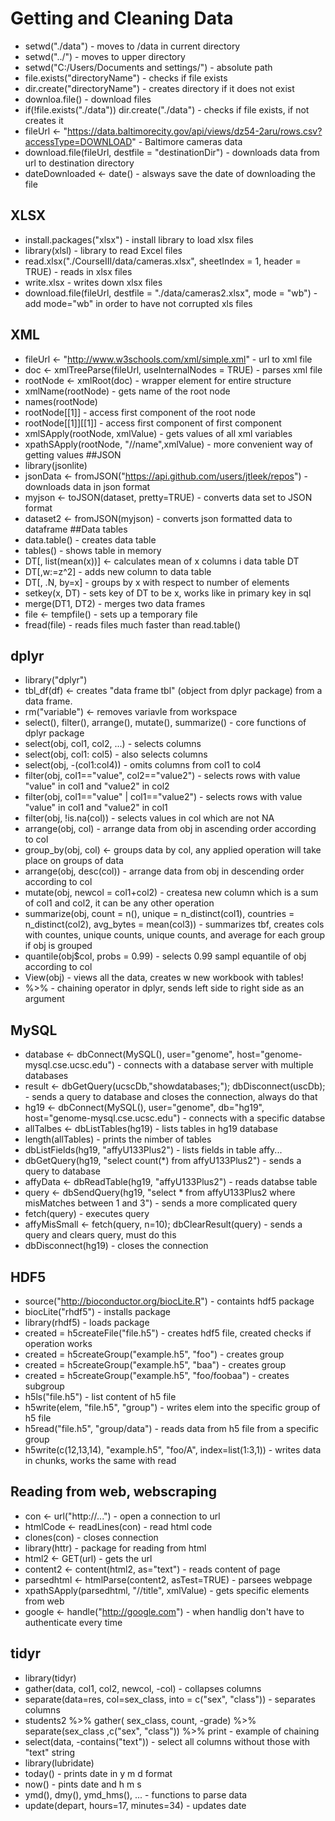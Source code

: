 # Getting and Cleaning Data

* setwd("./data") - moves to /data in current directory
* setwd("../") - moves to upper directory
* setwd("C:/Users/Documents and settings/") - absolute path
* file.exists("directoryName") - checks if file exists
* dir.create("directoryName") - creates directory if it does not exist
* downloa.file() - download files
* if(!file.exists("./data")) dir.create("./data") - checks if file exists, if not creates it
* fileUrl <- "https://data.baltimorecity.gov/api/views/dz54-2aru/rows.csv?accessType=DOWNLOAD" - Baltimore cameras data
* download.file(fileUrl, destfile = "destinationDir") - downloads data from url to destination directory
* dateDownloaded <- date() - alsways save the date of downloading the file
## XLSX
* install.packages("xlsx") - install library to load xlsx files
* library(xlsl) - library to read Excel files
* read.xlsx("./CourseIII/data/cameras.xlsx", sheetIndex = 1, header = TRUE) - reads in xlsx files
* write.xlsx - writes down xlsx files
* download.file(fileUrl, destfile = "./data/cameras2.xlsx", mode = "wb") - add mode="wb" in order to have not corrupted xls files
## XML
* fileUrl <- "http://www.w3schools.com/xml/simple.xml" - url to xml file
* doc <- xmlTreeParse(fileUrl, useInternalNodes = TRUE) - parses xml file
* rootNode <- xmlRoot(doc) - wrapper element for entire structure
* xmlName(rootNode) - gets name of the root node
* names(rootNode)
* rootNode[[1]] - access first component of the root node
* rootNode[[1]][[1]] - access first component of first component
* xmlSApply(rootNode, xmlValue) - gets values of all xml variables
* xpathSApply(rootNode, "//name",xmlValue) - more convenient way of getting values
##JSON
* library(jsonlite)
* jsonData <- fromJSON("https://api.github.com/users/jtleek/repos") - downloads data in json format
* myjson <- toJSON(dataset, pretty=TRUE) - converts data set to JSON format
* dataset2 <- fromJSON(myjson) - converts json formatted data to dataframe
##Data tables
* data.table() - creates data table
* tables() - shows table in memory
* DT[, list(mean(x))] <- calculates mean of x columns i data table DT
* DT[,w:=z^2] - adds new column to data table
* DT[, .N, by=x] - groups by x with respect to number of elements
* setkey(x, DT) - sets key of DT to be x, works like in primary key in sql
* merge(DT1, DT2) - merges two data frames
* file <- tempfile() - sets up a temporary file
* fread(file) - reads files much faster than read.table()
## dplyr
* library("dplyr")
* tbl_df(df) <- creates "data frame tbl" (object from dplyr package) from a data frame. 
* rm("variable") <- removes variavle from workspace
* select(), filter(), arrange(), mutate(), summarize() - core functions of dplyr package
* select(obj, col1, col2, ...) - selects columns
* select(obj, col1: col5) - also selects columns
* select(obj, -(col1:col4)) - omits columns from col1 to col4
* filter(obj, col1=="value", col2=="value2") - selects rows with value "value" in col1 and "value2" in col2
* filter(obj, col1=="value" | col1=="value2") - selects rows with value "value" in col1 and "value2" in col1
* filter(obj, !is.na(col)) - selects values in col which are not NA
* arrange(obj, col) - arrange data from obj in ascending order according to col
* group_by(obj, col) <- groups data by col, any applied operation will take place on groups of data
* arrange(obj, desc(col)) - arrange data from obj in descending order according to col
* mutate(obj, newcol = col1+col2) - createsa new column which is a sum of col1 and col2, it can be any other operation
* summarize(obj, count = n(), unique = n_distinct(col1), countries = n_distinct(col2), avg_bytes = mean(col3)) - summarizes tbf, creates cols with countes, unique counts, unique counts, and average for each group if obj is grouped
* quantile(obj$col, probs = 0.99) - selects 0.99 sampl equantile of obj according to col
* View(obj) - views all the data, creates w new workbook with tables!
* %>%  - chaining operator in dplyr, sends left side to right side as an argument
## MySQL
* database <- dbConnect(MySQL(), user="genome", host="genome-mysql.cse.ucsc.edu") - connects with a database server with multiple databases
* result <- dbGetQuery(ucscDb,"showdatabases;"); dbDisconnect(uscDb); - sends a query to database and closes the connection, always do that
* hg19 <- dbConnect(MySQL(), user="genome", db="hg19", host="genome-mysql.cse.ucsc.edu") - connects with a specific databse
* allTalbes <- dbListTables(hg19) - lists tables in hg19 database
* length(allTables) - prints the nimber of tables
* dbListFields(hg19, "affyU133Plus2") - lists fields in table affy...
* dbGetQuery(hg19, "select count(*) from affyU133Plus2") - sends a query to database
* affyData <- dbReadTable(hg19, "affyU133Plus2") - reads databse table
* query <- dbSendQuery(hg19, "select * from affyU133Plus2 where misMatches between 1 and 3") - sends a more complicated query
* fetch(query) - executes query
* affyMisSmall <- fetch(query, n=10); dbClearResult(query) - sends a query and clears query, must do this
* dbDisconnect(hg19) - closes the connection
## HDF5
* source("http://bioconductor.org/biocLite.R") - containts hdf5 package
* biocLite("rhdf5") - installs package
* library(rhdf5) - loads package
* created = h5createFile("file.h5") - creates hdf5 file, created checks if operation works
* created = h5createGroup("example.h5", "foo") - creates group
* created = h5createGroup("example.h5", "baa") - creates group
* created = h5createGroup("example.h5", "foo/foobaa") - creates subgroup
* h5ls("file.h5") - list content of h5 file
* h5write(elem, "file.h5", "group") - writes elem into the specific group of h5 file
* h5read("file.h5", "group/data") - reads data from h5 file from a specific group
* h5write(c(12,13,14), "example.h5", "foo/A", index=list(1:3,1)) - writes data in chunks, works the same with read
## Reading from web, webscraping
* con <- url("http://...") - open a connection to url
* htmlCode <- readLines(con) - read html code
* clones(con) - closes connection
* library(httr) - package for reading from html
* html2 <- GET(url) - gets the url
* content2 <- content(html2, as="text") - reads content of page
* parsedhtml <- htmlParse(content2, asTest=TRUE) - parsees webpage
* xpathSApply(parsedhtml, "//title", xmlValue) - gets specific elements from web
* google <- handle("http://google.com") - when handlig don't have to authenticate every time
## tidyr
* library(tidyr)
* gather(data, col1, col2, newcol, -col) - collapses columns
* separate(data=res, col=sex_class, into = c("sex", "class")) - separates columns
* students2 %>% gather( sex_class, count, -grade) %>% separate(sex_class ,c("sex", "class")) %>% print - example of chaining
* select(data, -contains("text")) - select all columns without those with "text" string
* library(lubridate)
* today() - prints date in y m d format
* now() - pints date and h m s
* ymd(), dmy(), ymd_hms(), ... - functions to parse data
* update(depart, hours=17, minutes=34) - updates date